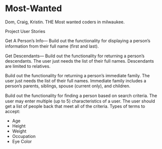 # Most-Wanted
Dom, Craig, Kristin. THE Most wanted coders in milwaukee. 

Project User Stories

Get A Person’s Info— Build out the functionality for displaying a person’s information from their full name (ﬁrst and last).

Get Descendants— Build out the functionality for returning a person’s descendants. The user just needs the list of their full names. Descendants are limited to relatives.

 Build out the functionality for returning a person’s immediate family. The user just needs the list of their full names. Immediate family includes a person’s parents, siblings, spouse (current only), and children.
 
 Build out the functionality for ﬁnding a person based on search criteria. The user may enter multiple (up to 5) characteristics of a user. The user should get a list of people back that meet all of the criteria.
 Types of terms to accept:
 - Age
 - Height
 - Weight
 - Occupation
 - Eye Color
